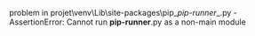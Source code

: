 problem in projet\venv\Lib\site-packages\pip\__pip-runner__.py - AssertionError: Cannot run __pip-runner__.py as a non-main module
